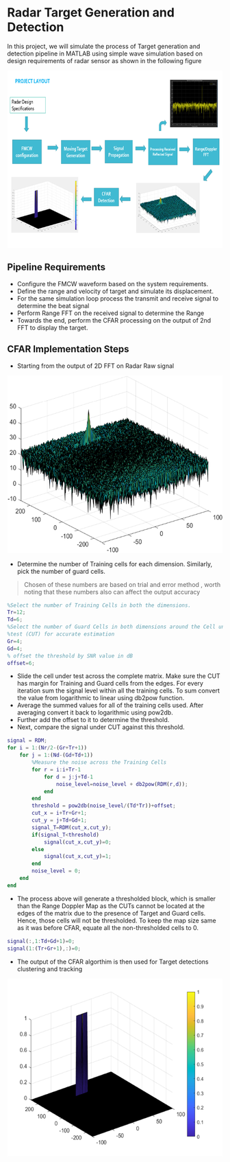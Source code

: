 # Radar Target Generation and Detection
In this project, we will simulate the process of Target generation and detection pipeline in MATLAB using simple wave simulation based on design requirements of radar sensor as shown in the following figure

<img src="images/project layout.png" width="779" height="414" />

## Pipeline Requirements
* Configure the FMCW waveform based on the system requirements.
* Define the range and velocity of target and simulate its displacement.
* For the same simulation loop process the transmit and receive signal to determine the beat signal
* Perform Range FFT on the received signal to determine the Range
* Towards the end, perform the CFAR processing on the output of 2nd FFT to display the target.

## CFAR Implementation Steps

* Starting from the output of 2D FFT on Radar Raw signal

<img src="images/rdm.png" width="779" height="414" />

* Determine the number of Training cells for each dimension. Similarly, pick the number of guard cells.
> Chosen of these numbers are based on trial and error method , worth noting that these numbers also can affect the output accuracy
```Matlab
%Select the number of Training Cells in both the dimensions.
Tr=12;
Td=6;
%Select the number of Guard Cells in both dimensions around the Cell under 
%test (CUT) for accurate estimation
Gr=4;
Gd=4;
% offset the threshold by SNR value in dB
offset=6;
```
* Slide the cell under test across the complete matrix. Make sure the CUT has margin for Training and Guard cells from the edges.
For every iteration sum the signal level within all the training cells. To sum convert the value from logarithmic to linear using db2pow function.
* Average the summed values for all of the training cells used. After averaging convert it back to logarithmic using pow2db.
* Further add the offset to it to determine the threshold.
* Next, compare the signal under CUT against this threshold.

```Matlab
signal = RDM;
for i = 1:(Nr/2-(Gr+Tr+1))
    for j = 1:(Nd-(Gd+Td+1))
        %Measure the noise across the Training Cells
        for r = i:i+Tr-1
            for d = j:j+Td-1
                noise_level=noise_level + db2pow(RDM(r,d));
            end
        end
        threshold = pow2db(noise_level/(Td*Tr))+offset;
        cut_x = i+Tr+Gr+1;
        cut_y = j+Td+Gd+1;
        signal_T=RDM(cut_x,cut_y);
        if(signal_T<threshold)
            signal(cut_x,cut_y)=0;
        else 
            signal(cut_x,cut_y)=1;
        end
        noise_level = 0;
    end
end
```
* The process above will generate a thresholded block, which is smaller than the Range Doppler Map as the CUTs cannot be located at the edges of the matrix due to the presence of Target and Guard cells. Hence, those cells will not be thresholded.
To keep the map size same as it was before CFAR, equate all the non-thresholded cells to 0.
```Matlab
signal(:,1:Td+Gd+1)=0;
signal(1:(Tr+Gr+1),:)=0;
```

* The output of the CFAR algorthim is then used for Target detections clustering and tracking
<img src="images/cfar.png" width="779" height="414" />
